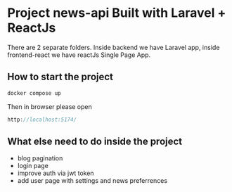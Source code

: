 # Project news-api Built with Laravel + ReactJs

There are 2 separate folders. Inside backend we have Laravel app, inside frontend-react we have reactJs Single Page App.

## How to start the project 

```js
docker compose up
```

Then in browser please open 
```js
http://localhost:5174/
```

## What else need to do inside the project
- blog pagination
- login page
- improve auth via jwt token 
- add user page with settings and news preferrences